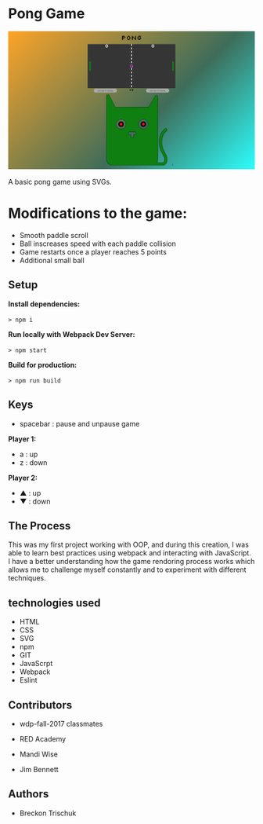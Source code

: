 # Pong Game

![Screen Shot Pong Game](public/images/screen-shot-pong.png "pong game")

A basic pong game using SVGs.  

# Modifications to the game:
* Smooth paddle scroll 
* Ball inscreases speed with each paddle collision
* Game restarts once a player reaches 5 points
* Additional small ball 

## Setup

**Install dependencies:**

`> npm i`

**Run locally with Webpack Dev Server:**

`> npm start`

**Build for production:**

`> npm run build`

## Keys

* spacebar : pause and unpause game

**Player 1:**
* a : up
* z : down

**Player 2:**
* ▲ : up
* ▼ : down

## The Process
This was my first project working with OOP, and during this creation, I was able to learn best practices using webpack and interacting with JavaScript. I have a better understanding how the game rendoring process works which allows me to challenge myself constantly and to experiment with different techniques. 

## technologies used 
* HTML 
* CSS
* SVG
* npm
* GIT
* JavaScrpt  
* Webpack
* Eslint

##  Contributors

* wdp-fall-2017 classmates

* RED Academy

* Mandi Wise

* Jim Bennett

## Authors

* Breckon Trischuk 
